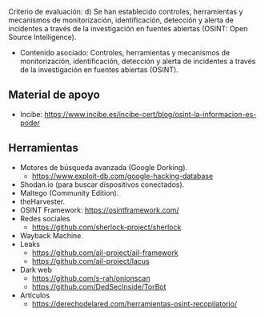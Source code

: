 Criterio de evaluación:
d) Se han establecido controles, herramientas y mecanismos de monitorización, identificación, detección y alerta de incidentes a través de la investigación en fuentes abiertas (OSINT: Open Source Intelligence).

* Contenido asociado: Controles, herramientas y mecanismos de monitorización, identificación, detección y alerta de incidentes a través de la investigación en fuentes abiertas (OSINT).


## Material de apoyo
- Incibe: https://www.incibe.es/incibe-cert/blog/osint-la-informacion-es-poder

## Herramientas
- Motores de búsqueda avanzada (Google Dorking).
	- https://www.exploit-db.com/google-hacking-database
- Shodan.io (para buscar dispositivos conectados).
- Maltego (Community Edition).
- theHarvester.
- OSINT Framework: https://osintframework.com/
- Redes sociales
	- https://github.com/sherlock-project/sherlock
- Wayback Machine.
- Leaks
	- https://github.com/ail-project/ail-framework
	- https://github.com/ail-project/lacus
- Dark web
	- https://github.com/s-rah/onionscan
	- https://github.com/DedSecInside/TorBot
- Artículos
	- https://derechodelared.com/herramientas-osint-recopilatorio/